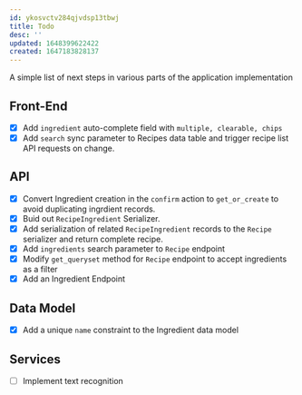 ```yaml
---
id: ykosvctv284qjvdsp13tbwj
title: Todo
desc: ''
updated: 1648399622422
created: 1647183828137
---
```

A simple list of next steps in various parts of the application implementation

## Front-End
- [x] Add `ingredient` auto-complete field with `multiple, clearable, chips`
- [x] Add `search` sync parameter to Recipes data table and trigger recipe list API requests on change.

## API
- [x] Convert Ingredient creation in the `confirm` action to `get_or_create` to avoid duplicating ingrdient records.
- [x] Buid out `RecipeIngredient` Serializer.
- [x] Add serialization of related `RecipeIngredient` records to the `Recipe` serializer and return complete recipe.
- [x] Add `ingredients` search parameter to `Recipe` endpoint
- [x] Modify `get_queryset` method for `Recipe` endpoint to accept ingredients as a filter
- [x] Add an Ingredient Endpoint

## Data Model
- [x] Add a unique `name` constraint to the Ingredient data model


## Services
- [ ] Implement text recognition

